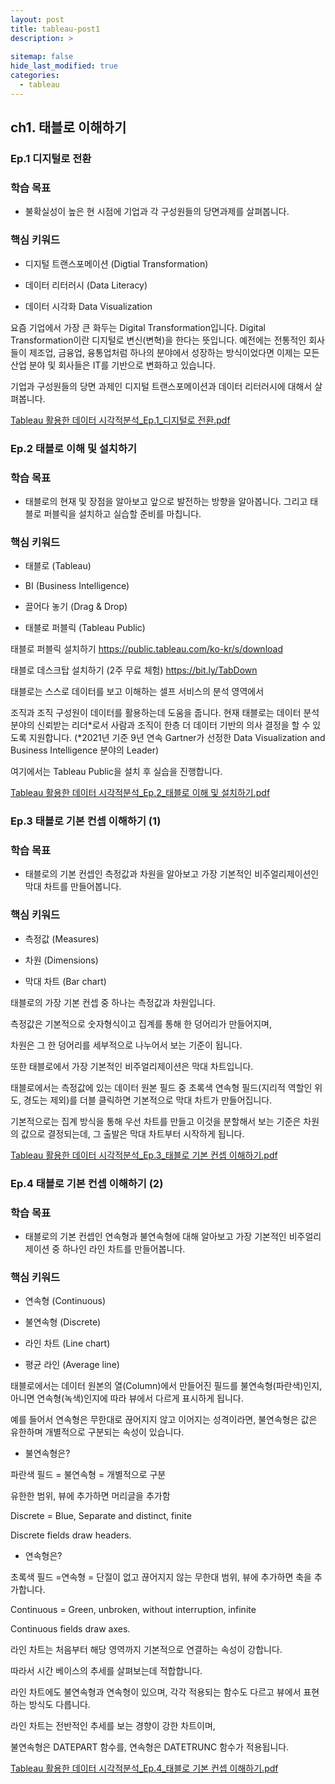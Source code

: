 ```yaml
---
layout: post
title: tableau-post1
description: >
  
sitemap: false
hide_last_modified: true
categories:
  - tableau
---
```


## ch1. 태블로 이해하기

### Ep.1 디지털로 전환

### 학습 목표

- 불확실성이 높은 현 시점에 기업과 각 구성원들의 당면과제를 살펴봅니다. 

### 핵심 키워드

- 디지털 트랜스포메이션 (Digtial Transformation)

- 데이터 리터러시 (Data Literacy)

- 데이터 시각화 Data Visualization

요즘 기업에서 가장 큰 화두는 Digital Transformation입니다.
Digital Transformation이란 디지털로 변신(변혁)을 한다는 뜻입니다.
예전에는 전통적인 회사들이 제조업, 금융업, 융통업처럼 하나의 분야에서 성장하는 방식이었다면
이제는 모든 산업 분야 및 회사들은 IT를 기반으로 변화하고 있습니다.

기업과 구성원들의 당면 과제인 디지털 트랜스포메이션과 데이터 리터러시에 대해서 살펴봅니다.

[Tableau 활용한 데이터 시각적분석_Ep.1_디지털로 전환.pdf](https://github.com/parkgeonwo/parkgeonwo.github.io/files/8038013/Tableau._Ep.1_.pdf)



### Ep.2 태블로 이해 및 설치하기

### 학습 목표

- 태블로의 현재 및 장점을 알아보고 앞으로 발전하는 방향을 알아봅니다. 그리고 태블로 퍼블릭을 설치하고 실습할 준비를 마칩니다.

### 핵심 키워드

- 태블로 (Tableau)

- BI (Business Intelligence)

- 끌어다 놓기 (Drag & Drop)

- 태블로 퍼블릭 (Tableau Public)

태블로 퍼블릭 설치하기 https://public.tableau.com/ko-kr/s/download

태블로 데스크탑 설치하기 (2주 무료 체험) https://bit.ly/TabDown

태블로는 스스로 데이터를 보고 이해하는 셀프 서비스의 분석 영역에서

조직과 조직 구성원이 데이터를 활용하는데 도움을 줍니다.
현재 태블로는 데이터 분석 분야의 신뢰받는 리더*로서
사람과 조직이 한층 더 데이터 기반의 의사 결정을 할 수 있도록 지원합니다.
(*2021년 기준 9년 연속 Gartner가 선정한 Data Visualization and Business Intelligence 분야의 Leader)


여기에서는 Tableau Public을 설치 후 실습을 진행합니다.

[Tableau 활용한 데이터 시각적분석_Ep.2_태블로 이해 및 설치하기.pdf](https://github.com/parkgeonwo/parkgeonwo.github.io/files/8038014/Tableau._Ep.2_.pdf)


### Ep.3 태블로 기본 컨셉 이해하기 (1)

### 학습 목표

- 태블로의 기본 컨셉인 측정값과 차원을 알아보고 가장 기본적인 비주얼리제이션인 막대 차트를 만들어봅니다. 

### 핵심 키워드

- 측정값 (Measures)

- 차원 (Dimensions)

- 막대 차트 (Bar chart)

태블로의 가장 기본 컨셉 중 하나는 측정값과 차원입니다. 

측정값은 기본적으로 숫자형식이고 집계를 통해 한 덩어리가 만들어지며,

차원은 그 한 덩어리를 세부적으로 나누어서 보는 기준이 됩니다. 

또한 태블로에서 가장 기본적인 비주얼리제이션은 막대 차트입니다.

태블로에서는 측정값에 있는 데이터 원본 필드 중
초록색 연속형 필드(지리적 역할인 위도, 경도는 제외)를 더블 클릭하면
기본적으로 막대 차트가 만들어집니다.

기본적으로는 집계 방식을 통해 우선 차트를 만들고
이것을 분할해서 보는 기준은 차원의 값으로 결정되는데,
그 출발은 막대 차트부터 시작하게 됩니다.

[Tableau 활용한 데이터 시각적분석_Ep.3_태블로 기본 컨셉 이해하기.pdf](https://github.com/parkgeonwo/parkgeonwo.github.io/files/8038015/Tableau._Ep.3_.pdf)


### Ep.4 태블로 기본 컨셉 이해하기 (2)

### 학습 목표

- 태블로의 기본 컨셉인 연속형과 불연속형에 대해 알아보고 가장 기본적인 비주얼리제이션 중 하나인 라인 차트를 만들어봅니다. 

### 핵심 키워드

- 연속형 (Continuous)

- 불연속형 (Discrete)

- 라인 차트 (Line chart)

- 평균 라인 (Average line)

태블로에서는 데이터 원본의 열(Column)에서 만들어진 필드를  불연속형(파란색)인지, 아니면 연속형(녹색)인지에 따라 뷰에서 다르게 표시하게 됩니다.

예를 들어서 연속형은 무한대로 끊어지지 않고 이어지는 성격이라면, 불연속형은 값은 유한하며 개별적으로 구분되는 속성이 있습니다.

- 불연속형은?

파란색 필드 = 불연속형 = 개별적으로 구분

유한한 범위, 뷰에 추가하면 머리글을 추가함

Discrete = Blue, Separate and distinct, finite

Discrete fields draw headers.

- 연속형은?

초록색 필드 =연속형 = 단절이 없고 끊어지지 않는
무한대 범위, 뷰에 추가하면 축을 추가합니다.

Continuous = Green, unbroken, without interruption, infinite

Continuous fields draw axes.

라인 차트는 처음부터 해당 영역까지 기본적으로 연결하는 속성이 강합니다.

따라서 시간 베이스의 추세를 살펴보는데 적합합니다.

라인 차트에도 불연속형과 연속형이 있으며, 각각 적용되는 함수도 다르고 뷰에서 표현하는 방식도 다릅니다.

라인 차트는 전반적인 추세를 보는 경향이 강한 차트이며,

불연속형은 DATEPART 함수를, 연속형은 DATETRUNC 함수가 적용됩니다.

[Tableau 활용한 데이터 시각적분석_Ep.4_태블로 기본 컨셉 이해하기.pdf](https://github.com/parkgeonwo/parkgeonwo.github.io/files/8038018/Tableau._Ep.4_.pdf)









